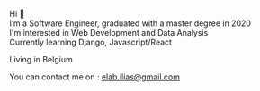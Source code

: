 Hi 👋 <br />
I’m a Software Engineer, graduated with a master degree in 2020 <br />
I'm interested in Web Development and Data Analysis <br />
Currently learning Django, Javascript/React <br />

Living in Belgium

You can contact me on : elab.ilias@gmail.com

<!---
IliasElab/IliasElab is a ✨ special ✨ repository because its `README.md` (this file) appears on your GitHub profile.
You can click the Preview link to take a look at your changes.
--->
